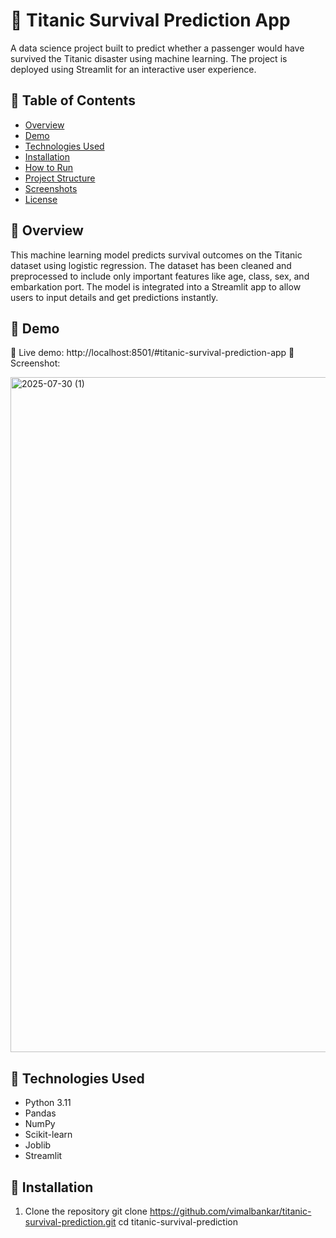 # 🚢 Titanic Survival Prediction App

A data science project built to predict whether a passenger would have survived the Titanic disaster using machine learning. The project is deployed using Streamlit for an interactive user experience.

## 📌 Table of Contents

- [Overview](#overview)
- [Demo](#demo)
- [Technologies Used](#technologies-used)
- [Installation](#installation)
- [How to Run](#how-to-run)
- [Project Structure](#project-structure)
- [Screenshots](#screenshots)
- [License](#license)

## 📖 Overview

This machine learning model predicts survival outcomes on the Titanic dataset using logistic regression. The dataset has been cleaned and preprocessed to include only important features like age, class, sex, and embarkation port. The model is integrated into a Streamlit app to allow users to input details and get predictions instantly.

## 🚀 Demo

🔗 Live demo: http://localhost:8501/#titanic-survival-prediction-app 
📸 Screenshot:

<img width="1920" height="1080" alt="2025-07-30 (1)" src="https://github.com/user-attachments/assets/f423738f-7804-487d-a826-f31b1865e3b7" />

## 🧰 Technologies Used

- Python 3.11
- Pandas
- NumPy
- Scikit-learn
- Joblib
- Streamlit

## 💾 Installation

1. Clone the repository
   git clone https://github.com/vimalbankar/titanic-survival-prediction.git
   cd titanic-survival-prediction

   
